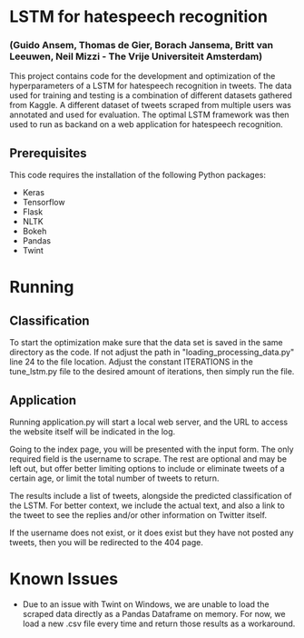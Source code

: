 # LSTM for hatespeech recognition
### (Guido Ansem, Thomas de Gier, Borach Jansema, Britt van Leeuwen, Neil Mizzi - The Vrije Universiteit Amsterdam)

This project contains code for the development and optimization of the hyperparameters of a LSTM for hatespeech recognition in tweets. The data used for training and testing is a combination of different datasets gathered from Kaggle. A different dataset of tweets scraped from multiple users was annotated and used for evaluation. The optimal LSTM framework was then used to run as backand on a web application for hatespeech recognition. 

## Prerequisites
This code requires the installation of the following Python packages:
-   Keras
-   Tensorflow
-   Flask
-   NLTK
-   Bokeh
-   Pandas
-   Twint

# Running

## Classification
To start the optimization make sure that the data set is saved in the same directory as the code. If not adjust the path in "loading_processing_data.py" line 24 to the file location. Adjust the constant ITERATIONS in the tune_lstm.py file to the desired amount of iterations, then simply run the file.

## Application
Running application.py will start a local web server, and the URL to access the website itself will be indicated in the log.

Going to the index page, you will be presented with the input form. The only required field is the username to scrape. The rest are optional and may be left out, but offer better limiting options to include or eliminate tweets of a certain age, or limit the total number of tweets to return.

The results include a list of tweets, alongside the predicted classification of the LSTM. For better context, we include the actual text, and also a link to the tweet to see the replies and/or other information on Twitter itself.

If the username does not exist, or it does exist but they have not posted any tweets, then you will be redirected to the 404 page.


# Known Issues
-   Due to an issue with Twint on Windows, we are unable to load the scraped data directly as a Pandas Dataframe on memory. For now, we load a new .csv file every time and return those results as a workaround.
